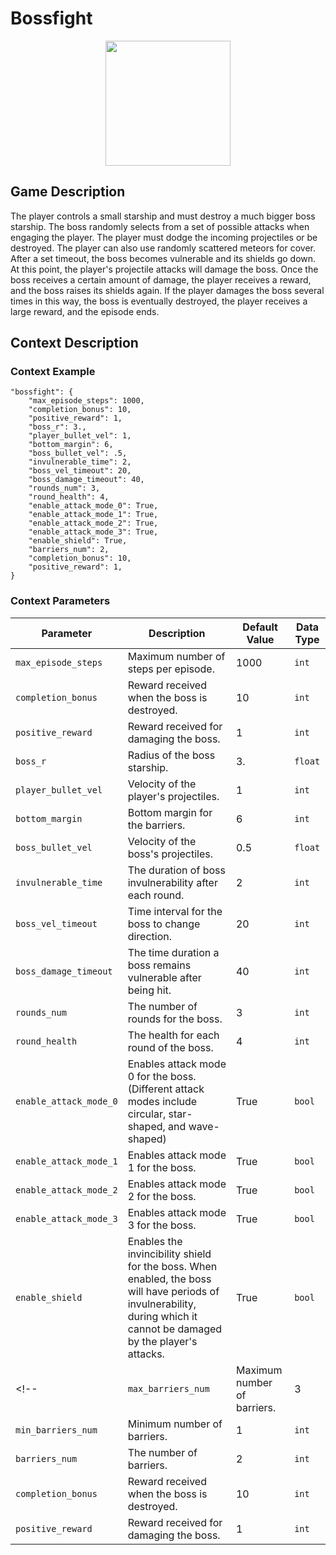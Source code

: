 # Bossfight

<div style="text-align:center">
    <img src="https://raw.githubusercontent.com/openai/procgen/master/screenshots/bossfight.png" width="200px">
</div>

## Game Description
The player controls a small starship and must destroy a much bigger boss starship. The boss randomly selects from a set of possible attacks when engaging the player. The player must dodge the incoming projectiles or be destroyed. The player can also use randomly scattered meteors for cover. After a set timeout, the boss becomes vulnerable and its shields go down. At this point, the player's projectile attacks will damage the boss. Once the boss receives a certain amount of damage, the player receives a reward, and the boss raises its shields again. If the player damages the boss several times in this way, the boss is eventually destroyed, the player receives a large reward, and the episode ends.

## Context Description

### Context Example
```
"bossfight": {
    "max_episode_steps": 1000,
    "completion_bonus": 10,
    "positive_reward": 1,
    "boss_r": 3.,
    "player_bullet_vel": 1,
    "bottom_margin": 6,
    "boss_bullet_vel": .5,
    "invulnerable_time": 2,
    "boss_vel_timeout": 20,
    "boss_damage_timeout": 40,
    "rounds_num": 3,
    "round_health": 4,
    "enable_attack_mode_0": True,
    "enable_attack_mode_1": True,
    "enable_attack_mode_2": True,
    "enable_attack_mode_3": True,
    "enable_shield": True,
    "barriers_num": 2,
    "completion_bonus": 10,
    "positive_reward": 1,
}
```
### Context Parameters
| Parameter | Description | Default Value | Data Type |
|-----------|-------------|---------------|-----------|
|`max_episode_steps`| Maximum number of steps per episode. | 1000 | `int` |
|`completion_bonus`| Reward received when the boss is destroyed. | 10 | `int` |
|`positive_reward`| Reward received for damaging the boss. | 1 | `int` |
|`boss_r`| Radius of the boss starship. | 3. | `float` |
|`player_bullet_vel`| Velocity of the player's projectiles. | 1 | `int` |
|`bottom_margin`| Bottom margin for the barriers. | 6 | `int` |
|`boss_bullet_vel`| Velocity of the boss's projectiles. | 0.5 | `float` |
|`invulnerable_time`| The duration of boss invulnerability after each round. | 2 | `int` |
|`boss_vel_timeout`| Time interval for the boss to change direction. | 20 | `int` |
|`boss_damage_timeout`| The time duration a boss remains vulnerable after being hit. | 40 | `int` |
|`rounds_num`| The number of rounds for the boss. | 3 | `int` |
|`round_health`| The health for each round of the boss. | 4 | `int` |
|`enable_attack_mode_0`| Enables attack mode 0 for the boss. (Different attack modes include circular, star-shaped, and wave-shaped) | True | `bool` |
|`enable_attack_mode_1`| Enables attack mode 1 for the boss. | True | `bool` |
|`enable_attack_mode_2`| Enables attack mode 2 for the boss. | True | `bool` |
|`enable_attack_mode_3`| Enables attack mode 3 for the boss. | True | `bool` |
|`enable_shield`| 	Enables the invincibility shield for the boss. When enabled, the boss will have periods of invulnerability, during which it cannot be damaged by the player's attacks. | True | `bool` |
<!-- |`max_barriers_num`| Maximum number of barriers. | 3 | `int` |
|`min_barriers_num`| Minimum number of barriers. | 1 | `int` | -->
|`barriers_num`| The number of barriers. | 2 | `int` |
|`completion_bonus`| Reward received when the boss is destroyed. | 10 | `int` |
|`positive_reward`| Reward received for damaging the boss. | 1 | `int` |
